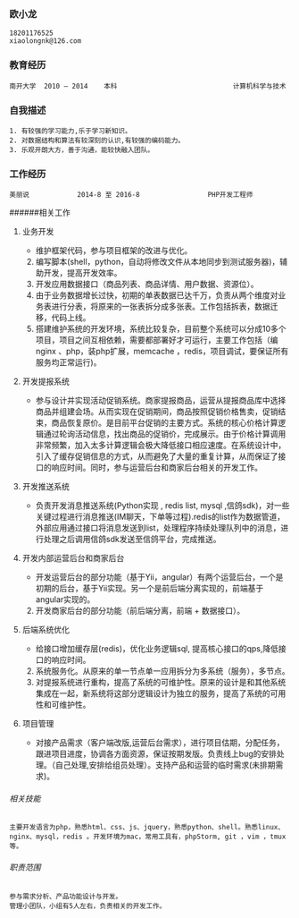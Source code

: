 ### 欧小龙	
	18201176525                                             xiaolongnk@126.com

### 教育经历
	南开大学  2010 — 2014    本科                             计算机科学与技术
### 自我描述
	1. 有较强的学习能力,乐于学习新知识。
	2. 对数据结构和算法有较深刻的认识,有较强的编码能力。 
    3. 乐观开朗大方，善于沟通，能较快融入团队。

### 工作经历

	美丽说            2014-8 至 2016-8                 PHP开发工程师
######相关工作

 1. 业务开发
    
     *  维护框架代码，参与项目框架的改进与优化。
     2. 编写脚本(shell，python，自动将修改文件从本地同步到测试服务器)，辅助开发，提高开发效率。
     3. 开发应用数据接口（商品列表、商品详情、用户数据、资源位）。
     4. 由于业务数据增长过快，初期的单表数据已达千万，负责从两个维度对业务表进行分表，将原来的一张表拆分成多张表。工作包括拆表，数据迁移，代码上线。
     5. 搭建维护系统的开发环境，系统比较复杂，目前整个系统可以分成10多个项目，项目之间互相依赖，需要都部署好才可运行，主要工作包括（编nginx 、php，装php扩展，memcache ，redis，项目调试，要保证所有服务均正常运行)。
     
 2. 开发提报系统
   
     *  参与设计并实现活动促销系统。商家提报商品，运营从提报商品库中选择商品并组建会场。从而实现在促销期间，商品按照促销价格售卖，促销结束，商品恢复原价。是目前平台促销的主要方式。系统的核心价格计算逻辑通过轮询活动信息，找出商品的促销价，完成展示。由于价格计算调用非常频繁，加入太多计算逻辑会极大降低接口相应速度。在系统设计中，引入了缓存促销信息的方式，从而避免了大量的重复计算，从而保证了接口的响应时间。同时，参与运营后台和商家后台相关的开发工作。
     
 3. 开发推送系统
    
     * 负责开发消息推送系统(Python实现 , redis list, mysql ,信鸽sdk)，对一些关键过程进行消息推送(IM聊天，下单等过程).redis的list作为数据管道，外部应用通过接口将消息发送到list，处理程序持续处理队列中的消息，进行处理之后调用信鸽sdk发送至信鸽平台，完成推送。

 4. 开发内部运营后台和商家后台
 
     * 开发运营后台的部分功能（基于Yii，angular）有两个运营后台，一个是初期的后台，基于Yii实现。另一个是前后端分离实现的，前端基于angular实现的。
     2. 开发商家后台的部分功能（前后端分离，前端 + 数据接口）。
 5. 后端系统优化
    
    * 给接口增加缓存层(redis)，优化业务逻辑sql, 提高核心接口的qps,降低接口的响应时间。
    2. 系统服务化。从原来的单一节点单一应用拆分为多系统（服务），多节点。
    3. 对提报系统进行重构，提高了系统的可维护性。原来的设计是和其他系统集成在一起，新系统将这部分逻辑设计为独立的服务，提高了系统的可用性和可维护性。
 6. 项目管理
    
    * 对接产品需求（客户端改版,运营后台需求），进行项目估期，分配任务，跟进项目进度，协调各方面资源，保证按期发版。负责线上bug的安排处理。（自己处理,安排给组员处理）。支持产品和运营的临时需求(未排期需求)。

###### 相关技能
	主要开发语言为php，熟悉html、css、js、jquery，熟悉python、shell。熟悉linux、nginx、mysql，redis 。开发环境为mac，常用工具有，phpStorm, git ，vim ，tmux等。

###### 职责范围
	参与需求分析、产品功能设计与开发。
	管理小团队，小组有5人左右，负责相关的开发工作。

